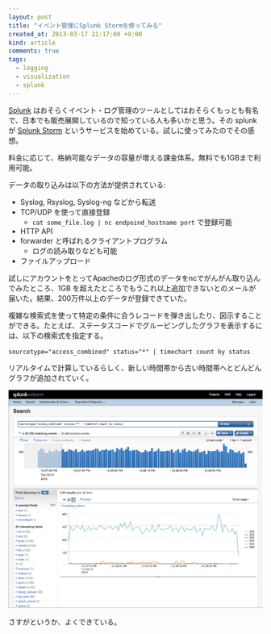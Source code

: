 ```yaml
---
layout: post
title: "イベント管理にSplunk Stormを使ってみる"
created_at: 2013-03-17 21:17:00 +9:00
kind: article
comments: true
tags:
  - logging
  - visualization
  - splunk
---
```


[Splunk] はおそらくイベント・ログ管理のツールとしてはおそらくもっとも有名で、日本でも販売展開しているので知っている人も多いかと思う。その splunk が [Splunk Storm] というサービスを始めている。試しに使ってみたのでその感想。

<!-- more -->

料金に応じて、格納可能なデータの容量が増える課金体系。無料でも1GBまで利用可能。

データの取り込みは以下の方法が提供されている:

  - Syslog, Rsyslog, Syslog-ng などから転送
  - TCP/UDP を使って直接登録
    - `cat some_file.log | nc endpoind_hostname port` で登録可能
  - HTTP API
  - forwarder と呼ばれるクライアントプログラム
    - ログの読み取りなども可能
  - ファイルアップロード

試しにアカウントをとってApacheのログ形式のデータをncでがんがん取り込んでみたところ、1GB を超えたところでもうこれ以上追加できないとのメールが届いた。結果、200万件以上のデータが登録できていた。

複雑な検索式を使って特定の条件に合うレコードを弾き出したり、図示することができる。たとえば、ステータスコードでグルーピングしたグラフを表示するには、以下の検索式を指定する。

    sourcetype="access_combined" status="*" | timechart count by status

リアルタイムで計算しているらしく、新しい時間帯から古い時間帯へとどんどんグラフが追加されていく。

![httpstatus](/images/2013-03-17-logging-with-splunk-storm/httpstatus.png)

さすがというか、よくできている。

[Splunk]: http://www.splunk.com/
[Splunk Storm]: https://www.splunkstorm.com/storm/
